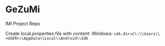 # GeZuMi
IMI Project Repo


Create local.properties file with content:
Windows: `sdk.dir=C\:\\Users\\<USER>\\AppData\\Local\\Android\\Sdk`
